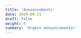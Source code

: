 ```yaml
---
title: 'Announcements'
date: 2020-09-21
draft: false
weight: 4
summary: 'Urgent announcements!'
---
```


